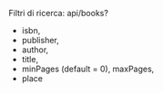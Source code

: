 Filtri di ricerca: api/books?
- isbn,
- publisher,
- author,
- title,
- minPages (default = 0), maxPages,
- place